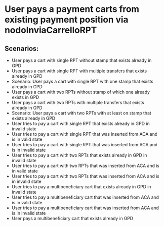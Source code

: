 # User pays a payment carts from existing payment position via nodoInviaCarrelloRPT

## Scenarios:

* User pays a cart with single RPT without stamp that exists already in GPD
* User pays a cart with single RPT with multiple transfers that exists already in GPD
* Scenario: User pays a cart with single RPT with one stamp that exists already in GPD
* User pays a cart with two RPTs without stamp of which one already exists in GPD
* User pays a cart with two RPTs with multiple transfers that exists already in GPD
* Scenario: User pays a cart with two RPTs with at least on stamp that exists already in GPD
* User tries to pay a cart with single RPT that exists already in GPD in invalid state
* User tries to pay a cart with single RPT that was inserted from ACA and is in valid state
* User tries to pay a cart with single RPT that was inserted from ACA and is in invalid state
* User tries to pay a cart with two RPTs that exists already in GPD in invalid state
* User tries to pay a cart with two RPTs that was inserted from ACA and is in valid state
* User tries to pay a cart with two RPTs that was inserted from ACA and is in invalid state
* User tries to pay a multibeneficiary cart that exists already in GPD in invalid state
* User tries to pay a multibeneficiary cart that was inserted from ACA and is in valid state
* User tries to pay a multibeneficiary cart that was inserted from ACA and is in invalid state
* User pays a multibeneficiary cart that exists already in GPD
